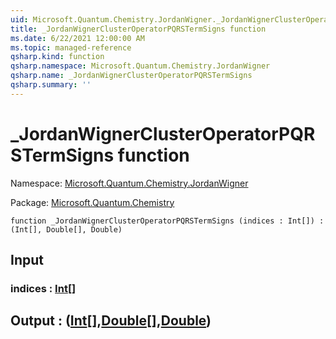 ```yaml
---
uid: Microsoft.Quantum.Chemistry.JordanWigner._JordanWignerClusterOperatorPQRSTermSigns
title: _JordanWignerClusterOperatorPQRSTermSigns function
ms.date: 6/22/2021 12:00:00 AM
ms.topic: managed-reference
qsharp.kind: function
qsharp.namespace: Microsoft.Quantum.Chemistry.JordanWigner
qsharp.name: _JordanWignerClusterOperatorPQRSTermSigns
qsharp.summary: ''
---
```


# _JordanWignerClusterOperatorPQRSTermSigns function

Namespace: [Microsoft.Quantum.Chemistry.JordanWigner](xref:Microsoft.Quantum.Chemistry.JordanWigner)

Package: [Microsoft.Quantum.Chemistry](https://nuget.org/packages/Microsoft.Quantum.Chemistry)




```qsharp
function _JordanWignerClusterOperatorPQRSTermSigns (indices : Int[]) : (Int[], Double[], Double)
```


## Input

### indices : [Int](xref:microsoft.quantum.qsharp.valueliterals#int-literals)[]





## Output : ([Int](xref:microsoft.quantum.qsharp.valueliterals#int-literals)[],[Double](xref:microsoft.quantum.qsharp.valueliterals#double-literals)[],[Double](xref:microsoft.quantum.qsharp.valueliterals#double-literals))


